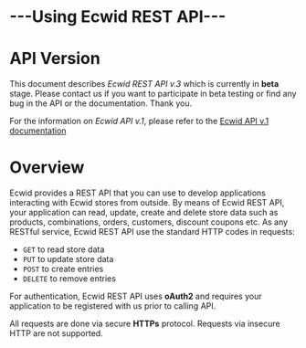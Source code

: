 # ---Using Ecwid REST API---

# API Version
This document describes *Ecwid REST API v.3* which is currently in **beta** stage. Please contact us if you want to participate in beta testing or find any bug in the API or the documentation. Thank you. 

For the information on *Ecwid API v.1*, please refer to the [Ecwid API v.1 documentation](http://kb.ecwid.com/w/page/25232810/API)

# Overview
Ecwid provides a REST API that you can use to develop applications interacting with Ecwid stores from outside. By means of Ecwid REST API, your application can read, update, create and delete store data such as products, combinations, orders, customers, discount coupons etc. As any RESTful service, Ecwid REST API use the standard HTTP codes in requests: 

* `GET` to read store data
* `PUT` to update store data
* `POST` to create entries
* `DELETE` to remove entries

For authentication, Ecwid REST API uses **oAuth2** and requires your application to be registered with us prior to calling API. 

All requests are done via secure **HTTPs** protocol. Requests via insecure HTTP are not supported.

